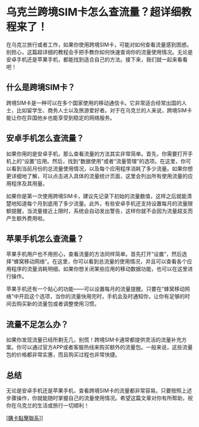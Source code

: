 # 乌克兰跨境SIM卡怎么查流量？超详细教程来了！

在乌克兰旅行或者工作，如果你使用跨境SIM卡，可能对如何查看流量感到困惑。别担心，这篇超详细的教程会手把手教你如何快速查询你的流量使用情况。无论是安卓手机还是苹果手机，都能找到适合自己的方法。接下来，我们就一起来看看吧！

## 什么是跨境SIM卡？

跨境SIM卡是一种可以在多个国家使用的移动通信卡。它非常适合经常出国的人士，比如留学生、商务人士以及旅游爱好者。对于在乌克兰的人来说，跨境SIM卡能让你在异国他乡也能享受到稳定的网络服务。

## 安卓手机怎么查流量？

如果你用的是安卓手机，那么查看流量的方法其实非常简单。首先，你需要打开手机上的“设置”应用。然后，找到“数据使用”或者“流量管理”的选项。在这里，你可以看到当前月份的总流量使用情况，以及每个应用程序消耗了多少流量。如果你想更详细地了解，可以点击进入具体的流量统计页面，这里会列出所有使用流量的应用程序及其用量。

如果你是第一次使用跨境SIM卡，建议先记录下初始的流量数值，这样之后就能清楚地知道每个月到底用了多少流量。此外，有些安卓手机还支持设置每月的流量限额提醒，当流量接近上限时，系统会自动发出警告，这样你就不会因为流量超支而产生额外费用啦。

## 苹果手机怎么查流量？

苹果手机用户也不用担心，查看流量的方法同样简单。首先打开“设置”，然后选择“蜂窝移动网络”。在这里，你可以看到总流量的使用情况，并且可以查看各个应用程序的流量消耗明细。如果你想关闭某些应用的移动数据功能，也可以在这里进行操作。

苹果手机还有一个贴心的功能——可以设置每月的流量提醒。只要在“蜂窝移动网络”中开启这个选项，当你的流量快用完时，手机会及时通知你，让你有足够的时间去购买新的流量包或者调整使用习惯。

## 流量不足怎么办？

如果你发现流量已经所剩无几，别慌！跨境SIM卡通常都提供灵活的流量补充方案。你可以通过官方APP或者客服热线来购买额外的流量包。一般来说，这些流量包的价格都非常实惠，而且购买过程也非常快捷。

## 总结

无论是安卓手机还是苹果手机，查看跨境SIM卡的流量都非常容易。只要按照上述步骤操作，你就能随时掌握自己的流量使用情况。希望这篇文章对你有所帮助，祝你在乌克兰的生活或旅行一切顺利！

[[購卡點擊聯系](https://t.me/s/esim1088)]]